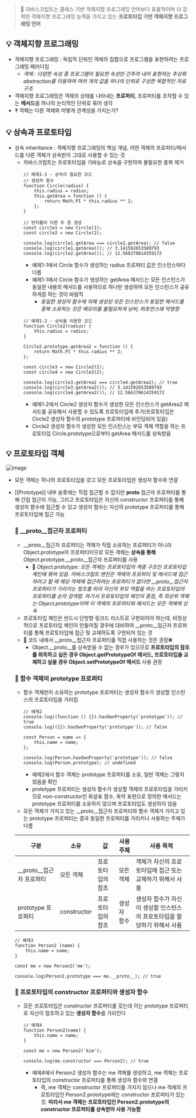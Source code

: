> :speech_balloon: 자바스크립트는 클래스 기반 객체지향 프로그래밍 언어보다 효율적이며 더 강력한 객체지향 프로그래밍 능력을 가지고 있는 **프로토타입 기반 객체지향 프로그래밍 언어**

## :bulb:  객체지향 프로그래밍
- 객체지향 프로그래밍 : 독립적 단위인 객체의 집합으로 프로그램을 표현하려는 프로그래밍 패러다임
    - *객체 : 다양한 속성 중 프로그램이 필요한 속성만 간추려 내어 표현하는 추상화 abstraction를 이용하여 여러 개의 값을 하나의 단위로 구성한 복합적인 자료구조*
- 객체지향 프로그래밍은 객체의 상태를 나타내는 **프로퍼티**, 프로퍼티를 조작할 수 있는 **메서드**를 하나의 논리적인 단위로 묶어 생각
- :question: 객체는 다른 객체와 어떻게 관계성을 가지는가?

## :bulb: 상속과 프로토타입
- 상속 inheritance : 객체지향 프로그래밍의 핵심 개념, 어떤 객체의 프로퍼티/메서드를 다른 객체가 상속받아 그대로 사용할 수 있는 것
    - 자바스크립트는 프로토타입을 기바능로 상속을 구현하여 불필요한 중복 제거
        ```
        // 예제1-1 - 상속이 필요한 코드
        // 생성자 함수
        function Circle(radius) {
            this.radius = radius;
            this.getArea = function () {
                return Math.PI * this.radius ** 2;
            };
        }

        // 반지름이 다른 두 원 생성
        const circle1 = new Circle(1);
        const circle2 = new Circle(2);

        console.log(circle1.getArea === circle2.getArea); // false
        console.log(circle1.getArea()); // 3.141592653589793
        console.log(circle2.getArea()); // 12.566370614359172
        ```
        - 예제1-1에서 Circle 함수가 생성하는 radius 프로퍼티 값은 인스턴스마다 다름
        - 예제1-1에서 Circle 함수가 생성하는 getArea 메서드는 모든 인스턴스가 동일한 내용의 메서드를 사용하므로 하나만 생성하여 모든 인스턴스가 공유하게끔 하는 것이 바람직
            - *동일한 생성자 함수에 의해 생성된 모든 인스턴스가 동일한 메서드를 중복 소유하는 것은 메모리를 불필요하게 낭비, 퍼포먼스에 악영향*
        ```
        // 예제1-2 - 상속을 이용한 코드
        function Circle2(radius) {
            this.radius = radius;
        }

        Circle2.prototype.getArea2 = function () {
            return Math.PI * this.radius ** 2;
        };

        const circle3 = new Circle2(1);
        const circle4 = new Circle2(2);

        console.log(circle3.getArea2 === circle4.getArea2); // true
        console.log(circle3.getArea2()); // 3.141592653589793
        console.log(circle4.getArea2()); // 12.566370614359172
        ```
        - 예제1-2에서 Circle2 생성자 함수가 생성한 모든 인스턴스가 getArea2 메서드를 공유해서 사용할 수 있도록 프로토타입에 추가(프로토타입은 Circle2 생성자 함수의 prototype 프로퍼티에 바인딩되어 있음)
        - Circle2 생성자 함수가 생성한 모든 인스턴스는 부모 객체 역할을 하는 프로토타입 Circle.prototype으로부터 getArea 메서드를 상속받음

## :bulb: 프로토타입 객체
![image](https://user-images.githubusercontent.com/48706996/209623983-1a2e267a-7827-4d39-8afa-6e8b5bf1663a.png)
- 모든 객체는 하나의 프로토타입을 갖고 모든 프로토타입은 생성자 함수와 연결
- [[Prototype]] 내부 슬롯에는 직접 접근할 수 없지만 __proto__ 접근자 프로퍼티를 통해 간접 접근이 가능, 그리고 프로토타입은 자신의 constructor 프로퍼티를 통해 생성자 함수에 접근할 수 있고 생성자 함수는 자신의 prototype 프로퍼티를 통해 프로토타입에 접근 가능

    ### :mushroom: __proto__접근자 프로퍼티
    - __proto__접근자 프로퍼티는 객체가 직접 소유하는 프로퍼티가 아니라 Object.prototype의 프로퍼티이므로 모든 객체는 **상속을 통해** Object.prototype.__proto__접근자 프로퍼티를 사용
        - :key: *Object.prototype: 모든 객체는 프로토타입의 계층 구조인 프로토타입 체인에 묶여 있음. 자바스크립트 엔진은 객체의 프로퍼티 및 메서드에 접근하려고 할 때 해당 객체에 접근하려는 프로퍼티가 없다면 __proto__접근자 프로퍼티가 가리키는 참조를 따라 자신의 부모 역할을 하는 프로토타입의 프로퍼티를 순차 검색함. 여기서 프로토타입의 체인의 종점, 즉 최상위 객체는 Object.prototype이며 이 객체의 프로퍼티와 메서드는 모든 객체에 상속*
    - 프로토타입 체인은 반드시 단방향 링크드 리스트로 구현되어야 하는데, 비정상적으로 프로토타입 체인이 만들어질 경우에 대비하여 __proto__접근자 프로퍼티를 통해 프로토타입에 접근 및 교체하도록 구현되어 있는 것
    - :small_red_triangle: 코드 내에서 __proto__접근자 프로퍼티를 직접 사용하는 것은 권장:x:
        - Object.__proto__를 상속받을 수 없는 경우가 있으므로 **프로토타입의 참조를 취득하고 싶은 경우 Object.getPrototypeOf 메서드, 프로토타입을 교체하고 싶을 경우 Object.setPrototypeOf 메서드** 사용 권장
    
    ### :mushroom: 함수 객체의 prototype 프로퍼티
    - 함수 객체만이 소유하는 prototype 프로퍼티는 생성자 함수가 생성할 인스턴스의 프로토타입을 가리킴
        ```
        // 예제2
        console.log((function () {}).hasOwnProperty('prototype')); // true
        console.log(({}).hasOwnProperty('prototype')); // false

        const Person = name => {
            this.name = name;
        };

        console.log(Person.hasOwnProperty('prototype')); // false
        console.log(Person.prototype); // undefined
        ```
        - 예제2에서 함수 객체는 prototype 프로퍼티를 소유, 일반 객체는 그렇지 않음을 확인
        - prototype 프로퍼티는 생성자 함수가 생성할 객체의 프로토타입을 가리키므로 non-constructor인 화살표 함수, 축약 표현으로 정의한 메서드는 prototype 프로퍼티를 소유하지 않으며 프로토타입도 생성하지 않음
    - 모든 객체가 가지고 있는 __proto__접근자 프로퍼티와 함수 객체가 가지고 있는 prototype 프로퍼티는 결국 동일한 프로퍼티를 가리키나 사용하는 주체가 다름
    
    | 구분 | 소유 | 값 | 사용 주체 | 사용 목적 |
    | --- | --- | --- | --- | --- |
    | __proto__접근자 프로퍼티 | 모든 객체 | 프로토타입의 참조 | 모든 객체 | 객체가 자신의 프로토타입에 접근 또는 교체하기 위해서 사용 |
    | prototype 프로퍼티 | constructor | 프로토타입의 참조 | 생성자 함수 | 생성자 함수가 자신이 생성할 인스턴스의 프로토타입을 할당하기 위해서 사용 |

    ```
    // 예제3
    function Person2 (name) {
        this.name = name;
    }

    const me = new Person2('me');

    console.log(Person2.prototype === me.__proto__); // true
    ```

    ### :mushroom: 프로토타입의 constructor 프로퍼티와 생성자 함수
    - 모든 프로토타입은 constructor 프로퍼티를 갖는데 이는 prototype 프로퍼티로 자신이 참조하고 있는 **생성자 함수**를 가리킨다
        ```
        // 예제4
        function Person2(name) {
            this.name = name;
        }

        const me = new Person2('kim');

        console.log(me.constructor === Person2); // true
        ```
        - 예제4에서 Person2 생성자 함수는 me 객체를 생성하고, me 객체는 프로토타입의 constructor 프로퍼티를 통해 생성자 함수와 연결
            - 즉, me 객체는 constructor 프로퍼티를 가지지 않으나 me 객체의 프로토타입인 Person2.prototype에는 constructor 프로퍼티가 있는 것. **따라서 me 객체는 프로토타입인 Person2.prototype의 constructor 프로퍼티를 상속받아 사용 가능함**


